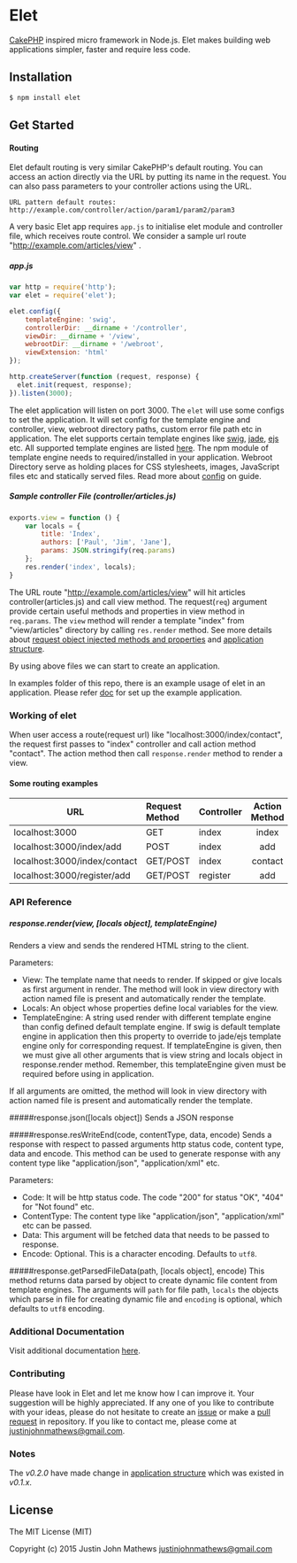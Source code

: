 Elet
=====

[CakePHP](http://cakephp.org) inspired micro framework in Node.js. Elet makes building web applications simpler, faster and require less code.

## Installation

```bash
$ npm install elet
```

## Get Started

#### Routing
Elet default routing is very similar CakePHP's default routing.
You can access an action directly via the URL by putting its name in the request.
You can also pass parameters to your controller actions using the URL.
```
URL pattern default routes:
http://example.com/controller/action/param1/param2/param3
```

A very basic Elet app requires `app.js` to initialise elet module and controller file, which receives route control.
We consider a sample url route "http://example.com/articles/view" .

#####  app.js
```javascript
var http = require('http');
var elet = require('elet');

elet.config({
    templateEngine: 'swig',
    controllerDir: __dirname + '/controller',
    viewDir: __dirname + '/view',
    webrootDir: __dirname + '/webroot',
    viewExtension: 'html'
});

http.createServer(function (request, response) {
  elet.init(request, response);
}).listen(3000);
```

The elet application will listen on port 3000.
The `elet` will use some configs to set the application. It will set config for the template engine and controller, view, webroot directory paths, custom error file path etc in application. The elet supports certain template engines like [swig](http://paularmstrong.github.io/swig), [jade](http://jade-lang.com/), [ejs](http://embeddedjs.com/) etc.
All supported template engines are listed [here](https://github.com/justin-john/elet/blob/master/docs/home.md#supported-template-engines).
The npm module of template engine needs to required/installed in your application. Webroot Directory serve as holding places for CSS stylesheets, images, JavaScript files etc and statically served files.
Read more about [config](https://github.com/justin-john/elet/blob/master/docs/home.md#config) on guide.

##### Sample controller File (controller/articles.js)
```javascript
exports.view = function () {
    var locals = {
        title: 'Index',
        authors: ['Paul', 'Jim', 'Jane'],
        params: JSON.stringify(req.params)
    };
    res.render('index', locals);
}
```

The URL route "http://example.com/articles/view" will hit articles controller(articles.js) and call view method. The request(`req`) argument provide certain useful methods and properties in view method in `req.params`. The `view` method will render a template "index" from "view/articles" directory by calling `res.render` method.
See more details about [request object injected methods and properties](https://github.com/justin-john/elet/blob/master/docs/home.md#accessing-request-parameters) and [application structure](https://github.com/justin-john/elet/blob/master/docs/home.md#sample-app-structure).

By using above files we can start to create an application.

In examples folder of this repo, there is an example usage of elet in an application. Please refer [doc](https://github.com/justin-john/elet/blob/master/examples/README.md) for set up the example application.

### Working of elet

When user access a route(request url) like "localhost:3000/index/contact", the request first passes to "index" controller and call action method "contact". The action method then call `response.render` method to render a view.

#### Some routing examples

| URL                          | Request Method  | Controller | Action Method   |
|------------------------------|:----------------|------------|:---------------:|
| localhost:3000               | GET             |      index | index           |
| localhost:3000/index/add     | POST            |      index | add             |
| localhost:3000/index/contact | GET/POST        |      index | contact         |
| localhost:3000/register/add  | GET/POST        |   register | add             |

### API Reference

##### response.render(view, [locals object], templateEngine)
Renders a view and sends the rendered HTML string to the client.

Parameters:
* View: The template name that needs to render. If skipped or give locals as first argument in render. The method will look in view directory with action named file is present and automatically render the template.
* Locals: An object whose properties define local variables for the view.
* TemplateEngine: A string used render with different template engine than config defined default template engine. If swig is
default template engine in application then this property to override to jade/ejs template engine only for
corresponding request. If templateEngine is given, then we must give all other arguments that is view string and locals
object in response.render method. Remember, this templateEngine given must be required before using in application.

If all arguments are omitted, the method will look in view directory with action named file is present and automatically render the template.

#####response.json([locals object])
Sends a JSON response

#####response.resWriteEnd(code, contentType, data, encode)
Sends a response with respect to passed arguments  http status code, content type, data and encode. This method can be used to generate response with any content type like "application/json", "application/xml" etc.

Parameters:
* Code: It will be http status code. The code "200" for status "OK", "404" for "Not found" etc.
* ContentType: The content type like "application/json", "application/xml" etc can be passed.
* Data: This argument will be fetched data that needs to be passed to response.
* Encode: Optional. This is a character encoding.  Defaults to `utf8`.


#####response.getParsedFileData(path, [locals object], encode)
This method returns data parsed by object to create dynamic file content from template engines. The arguments will `path`
for file path, `locals` the objects which parse in file for creating dynamic file and `encoding` is optional, which defaults
to `utf8` encoding.

### Additional Documentation

Visit additional documentation [here](https://github.com/justin-john/elet/blob/master/docs/home.md).


### Contributing

Please have look in Elet and let me know how I can improve it. Your suggestion will be highly appreciated. If any one of you like to contribute with your ideas, please do not hesitate to
create an [issue](https://github.com/justin-john/elet/issues) or make a [pull request](https://github.com/justin-john/elet/pulls) in repository.
If you like to contact me, please come at <justinjohnmathews@gmail.com>.

### Notes

The *v0.2.0* have made change in [application structure](https://github.com/justin-john/elet/blob/master/docs/home.md#sample-app-structure) which was existed in *v0.1.x*.


## License

The MIT License (MIT)

Copyright (c) 2015 Justin John Mathews <justinjohnmathews@gmail.com>
